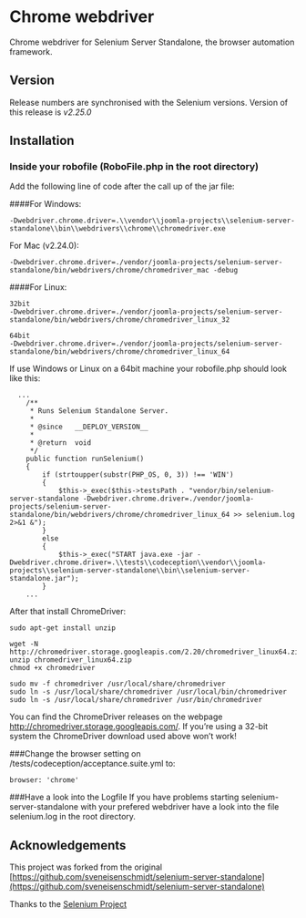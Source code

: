 # Chrome webdriver

Chrome webdriver for Selenium Server Standalone, the browser automation framework.

## Version
Release numbers are synchronised with the Selenium versions.
Version of this release is *v2.25.0*

## Installation

### Inside your robofile (RoboFile.php in the root directory)

Add the following line of code after the call up of the jar file:

####For Windows:
```
-Dwebdriver.chrome.driver=.\\vendor\\joomla-projects\\selenium-server-standalone\\bin\\webdrivers\\chrome\\chromedriver.exe
```

For Mac (v2.24.0):
```
-Dwebdriver.chrome.driver=./vendor/joomla-projects/selenium-server-standalone/bin/webdrivers/chrome/chromedriver_mac -debug
```

####For Linux:
```
32bit
-Dwebdriver.chrome.driver=./vendor/joomla-projects/selenium-server-standalone/bin/webdrivers/chrome/chromedriver_linux_32
```
```
64bit
-Dwebdriver.chrome.driver=./vendor/joomla-projects/selenium-server-standalone/bin/webdrivers/chrome/chromedriver_linux_64
```

If use Windows or Linux on a 64bit machine your robofile.php should look like this:
```
  ...
	/**
	 * Runs Selenium Standalone Server.
	 *
	 * @since   __DEPLOY_VERSION__
	 *
	 * @return  void
	 */
	public function runSelenium()
	{
		if (strtoupper(substr(PHP_OS, 0, 3)) !== 'WIN')
		{
			$this->_exec($this->testsPath . "vendor/bin/selenium-server-standalone -Dwebdriver.chrome.driver=./vendor/joomla-projects/selenium-server-standalone/bin/webdrivers/chrome/chromedriver_linux_64 >> selenium.log 2>&1 &");
		}
		else
		{
			$this->_exec("START java.exe -jar -Dwebdriver.chrome.driver=.\\tests\\codeception\\vendor\\joomla-projects\\selenium-server-standalone\\bin\\selenium-server-standalone.jar");
		}
    ...
```

After that install ChromeDriver:

```
sudo apt-get install unzip

wget -N http://chromedriver.storage.googleapis.com/2.20/chromedriver_linux64.zip
unzip chromedriver_linux64.zip
chmod +x chromedriver

sudo mv -f chromedriver /usr/local/share/chromedriver
sudo ln -s /usr/local/share/chromedriver /usr/local/bin/chromedriver
sudo ln -s /usr/local/share/chromedriver /usr/bin/chromedriver
```

You can find the ChromeDriver releases on the webpage http://chromedriver.storage.googleapis.com/. If you’re using a 32-bit system the ChromeDriver download used above won’t work!

###Change the browser setting on /tests/codeception/acceptance.suite.yml to:
```
browser: 'chrome'
```

###Have a look into the Logfile
If you have problems starting selenium-server-standalone with your prefered webdriver have a look into the file selenium.log in the root directory.

## Acknowledgements
This project was forked from the original [https://github.com/sveneisenschmidt/selenium-server-standalone](https://github.com/sveneisenschmidt/selenium-server-standalone)

Thanks to the [Selenium Project](http://docs.seleniumhq.org/)
